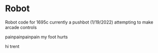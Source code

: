 # Robot

Robot code for 1695c 
currently a pushbot (1/19/2022)
attempting to make arcade controls




painpainpainpain
my foot hurts

hi trent
